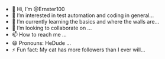 - 👋 Hi, I’m @Ernster100
- 👀 I’m interested in test automation and coding in general...
- 🌱 I’m currently learning the basics and where the walls are...
- 💞️ I’m looking to collaborate on ...
- 📫 How to reach me ...
- 😄 Pronouns: HeDude ...
- ⚡ Fun fact:  My cat has more followers than I ever will...

<!---
Ernster100/Ernster100 is a ✨ special ✨ repository because its `README.md` (this file) appears on your GitHub profile.
You can click the Preview link to take a look at your changes.
--->
